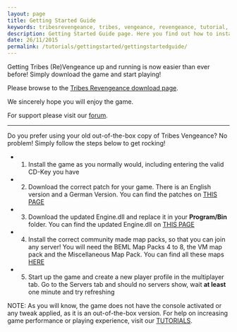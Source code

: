 ```yaml
---
layout: page
title: Getting Started Guide
keywords: tribesrevengeance, tribes, vengeance, revengeance, tutorial, guide, getting, started, troubleshoot, download, install, installation, problem, fix, issue, solve, resolution, launcher, browser
description: Getting Started Guide page. Here you find out how to install T:V and get going!
date: 26/11/2015
permalink: /tutorials/gettingstarted/gettingstartedguide/
---
```


Getting Tribes (Re)Vengeance up and running is now easier than ever before! Simply download the game and start playing!

  

Please browse to the [Tribes Revengeance download page](http://tribesrevengeance.com/downloads/revengeance).

We sincerely hope you will enjoy the game.

For support please visit our [forum](forum.tribesrevengeance.com/index).

  
  
  

* * *

Do you prefer using your old out-of-the-box copy of Tribes Vengeance? No problem! Simply follow the steps below to get rocking!

- 1. Install the game as you normally would, including entering the valid CD-Key you have
- 2. Download the correct patch for your game. There is an English version and a German Version. You can find the patches on [THIS PAGE](/downloads/miscellaneous)
- 3. Download the updated Engine.dll and replace it in your **Program/Bin** folder. You can find the updated Engine.dll on [THIS PAGE](/downloads/revengeance)
- 4. Install the correct community made map packs, so that you can join any server! You will need the BEML Map Packs 4 to 8, the VM map pack and the Miscellaneous Map Pack. You can find all these maps [HERE](/downloads/maps)
- 5. Start up the game and create a new player profile in the multiplayer tab. Go to the Servers tab and should no servers show, wait **at least** one minute and try refreshing

NOTE: As you will know, the game does not have the console activated or any tweak applied, as it is an out-of-the-box version. For help on increasing game performance or playing experience, visit our [TUTORIALS](/tutorials).
